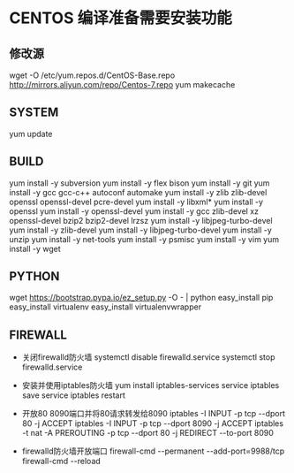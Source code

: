 # CENTOS 编译准备需要安装功能

## 修改源
wget -O /etc/yum.repos.d/CentOS-Base.repo http://mirrors.aliyun.com/repo/Centos-7.repo
yum makecache

## SYSTEM
yum update

## BUILD
yum install -y subversion
yum install -y flex bison
yum install -y git
yum install -y gcc gcc-c++ autoconf automake
yum install -y zlib zlib-devel openssl openssl-devel pcre-devel
yum install -y libxml*
yum install -y openssl
yum install -y openssl-devel
yum install -y gcc zlib-devel xz openssl-devel bzip2 bzip2-devel lrzsz 
yum install -y libjpeg-turbo-devel
yum install -y zlib-devel
yum install -y libjpeg-turbo-devel
yum install -y unzip
yum install -y net-tools
yum install -y psmisc
yum install -y vim
yum install -y wget

## PYTHON
wget https://bootstrap.pypa.io/ez_setup.py -O - | python
easy_install pip
easy_install virtualenv
easy_install virtualenvwrapper

## FIREWALL
* 关闭firewalld防火墙
systemctl disable firewalld.service
systemctl stop firewalld.service

* 安装并使用iptables防火墙
yum install iptables-services
service iptables save
service iptables restart

* 开放80 8090端口并将80请求转发给8090
iptables -I INPUT -p tcp --dport 80 -j ACCEPT
iptables -I INPUT -p tcp --dport 8090 -j ACCEPT
iptables -t nat -A PREROUTING -p tcp --dport 80 -j REDIRECT --to-port 8090

* firewalld防火墙开放端口
firewall-cmd --permanent --add-port=9988/tcp
firewall-cmd --reload
